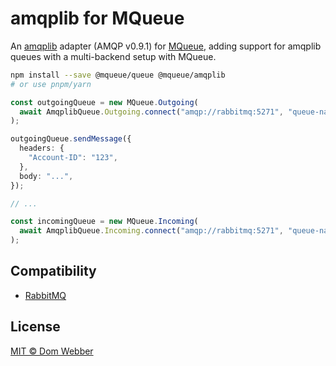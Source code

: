 # amqplib for MQueue

An [amqplib](https://github.com/amqp-node/amqplib) adapter (AMQP v0.9.1) for
[MQueue](https://github.com/domwebber/mqueue/blob/main/packages/queue/README.md),
adding support for amqplib queues with a multi-backend setup with MQueue.

```bash
npm install --save @mqueue/queue @mqueue/amqplib
# or use pnpm/yarn
```

```ts
const outgoingQueue = new MQueue.Outgoing(
  await AmqplibQueue.Outgoing.connect("amqp://rabbitmq:5271", "queue-name"),
);

outgoingQueue.sendMessage({
  headers: {
    "Account-ID": "123",
  },
  body: "...",
});

// ...

const incomingQueue = new MQueue.Incoming(
  await AmqplibQueue.Incoming.connect("amqp://rabbitmq:5271", "queue-name"),
);
```

## Compatibility

- [RabbitMQ](https://rabbitmq.com)

## License

[MIT © Dom Webber](./LICENSE)
